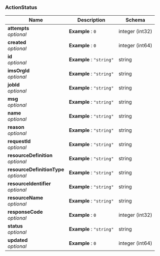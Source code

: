 
<a name="actionstatus"></a>
### ActionStatus

|Name|Description|Schema|
|---|---|---|
|**attempts**  <br>*optional*|**Example** : `0`|integer (int32)|
|**created**  <br>*optional*|**Example** : `0`|integer (int64)|
|**id**  <br>*optional*|**Example** : `"string"`|string|
|**imsOrgId**  <br>*optional*|**Example** : `"string"`|string|
|**jobId**  <br>*optional*|**Example** : `"string"`|string|
|**msg**  <br>*optional*|**Example** : `"string"`|string|
|**name**  <br>*optional*|**Example** : `"string"`|string|
|**reason**  <br>*optional*|**Example** : `"string"`|string|
|**requestId**  <br>*optional*|**Example** : `"string"`|string|
|**resourceDefinition**  <br>*optional*|**Example** : `"string"`|string|
|**resourceDefinitionType**  <br>*optional*|**Example** : `"string"`|string|
|**resourceIdentifier**  <br>*optional*|**Example** : `"string"`|string|
|**resourceName**  <br>*optional*|**Example** : `"string"`|string|
|**responseCode**  <br>*optional*|**Example** : `0`|integer (int32)|
|**status**  <br>*optional*|**Example** : `"string"`|string|
|**updated**  <br>*optional*|**Example** : `0`|integer (int64)|



